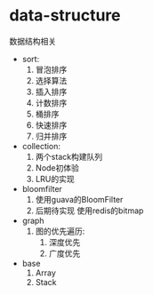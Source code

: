 # data-structure
数据结构相关

- sort: 
     1. 冒泡排序
     2. 选择算法
     3. 插入排序
     4. 计数排序
     5. 桶排序
     6. 快速排序
     7. 归并排序
- collection:
     1. 两个stack构建队列
     2. Node初体验
     3. LRU的实现
- bloomfilter
     1. 使用guava的BloomFilter
     2. 后期待实现 使用redis的bitmap
- graph
     1. 图的优先遍历:
        1. 深度优先
        2. 广度优先
- base
    1. Array
    2. Stack
       